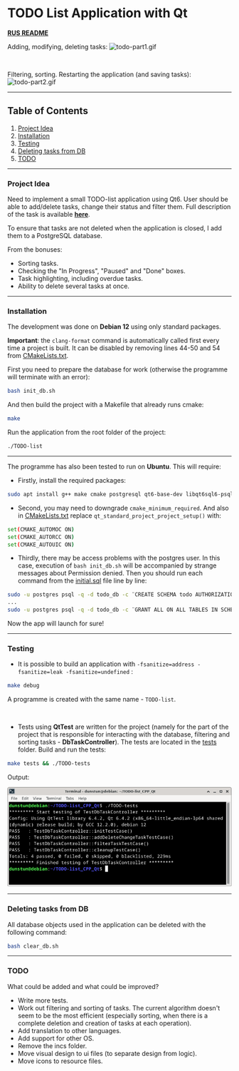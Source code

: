 # TODO List Application with Qt

[**RUS README**](README_RUS.md)

Adding, modifying, deleting tasks:
![todo-part1.gif](assets/todo_part1.gif)

<br>

Filtering, sorting. Restarting the application (and saving tasks):
![todo-part2.gif](assets/todo_part2.gif)

---

## Table of Contents

1. [Project Idea](#project-idea)
2. [Installation](#installation)
3. [Testing](#testing)
4. [Deleting tasks from DB](#deleting-tasks-from-db)
5. [TODO](#todo)

---

### Project Idea
Need to implement a small TODO-list application using Qt6. User should be able to add/delete tasks, change their status and filter them. Full description of the task is available [**here**](TASK.md).

To ensure that tasks are not deleted when the application is closed, I add them to a PostgreSQL database.

From the bonuses:
- Sorting tasks.
- Checking the "In Progress", "Paused" and "Done" boxes.
- Task highlighting, including overdue tasks.
- Ability to delete several tasks at once.

---

### Installation
The development was done on **Debian 12** using only standard packages.

**Important**: the `clang-format` command is automatically called first every time a project is built. It can be disabled by removing lines 44-50 and 54 from [CMakeLists.txt](CMakeLists.txt).

First you need to prepare the database for work (otherwise the programme will terminate with an error):
```bash
bash init_db.sh
```
And then build the project with a Makefile that already runs cmake:
```bash
make
```
Run the application from the root folder of the project:
```bash
./TODO-list
```
---

The programme has also been tested to run on **Ubuntu**. This will require:
- Firstly, install the required packages:

```bash
sudo apt install g++ make cmake postgresql qt6-base-dev libqt6sql6-psql clang-format libgl1-mesa-dev libglvnd-dev
```
- Second, you may need to downgrade `cmake_minimum_required`. And also in [CMakeLists.txt](CMakeLists.txt) replace `qt_standard_project_project_setup()` with:
```bash
set(CMAKE_AUTOMOC ON)
set(CMAKE_AUTORCC ON)
set(CMAKE_AUTOUIC ON)
```
- Thirdly, there may be access problems with the postgres user. In this case, execution of `bash init_db.sh` will be accompanied by strange messages about Permission denied. Then you should run each command from the [initial.sql](initial.sql) file line by line:
```bash
sudo -u postgres psql -q -d todo_db -c ¨CREATE SCHEMA todo AUTHORIZATION todo_user;¨
...
sudo -u postgres psql -q -d todo_db -c ¨GRANT ALL ON ALL TABLES IN SCHEMA todo TO todo_user;¨
```

Now the app will launch for sure!

---

### Testing
- It is possible to build an application with `-fsanitize=address -fsanitize=leak -fsanitize=undefined` :
```bash
make debug
```
A programme is created with the same name - `TODO-list`.

<br>

- Tests using **QtTest** are written for the project (namely for the part of the project that is responsible for interacting with the database, filtering and sorting tasks - **DbTaskController**). The tests are located in the [tests](tests) folder. Build and run the tests:

```bash
make tests && ./TODO-tests
```

Output:

![test_output](assets/test_output.png)

---

### Deleting tasks from DB
All database objects used in the application can be deleted with the following command:
```bash
bash clear_db.sh
```

---

### TODO
What could be added and what could be improved?
- Write more tests.
- Work out filtering and sorting of tasks. The current algorithm doesn't seem to be the most efficient (especially sorting, when there is a complete deletion and creation of tasks at each operation).
- Add translation to other languages.
- Add support for other OS.
- Remove the incs folder.
- Move visual design to ui files (to separate design from logic).
- Move icons to resource files.